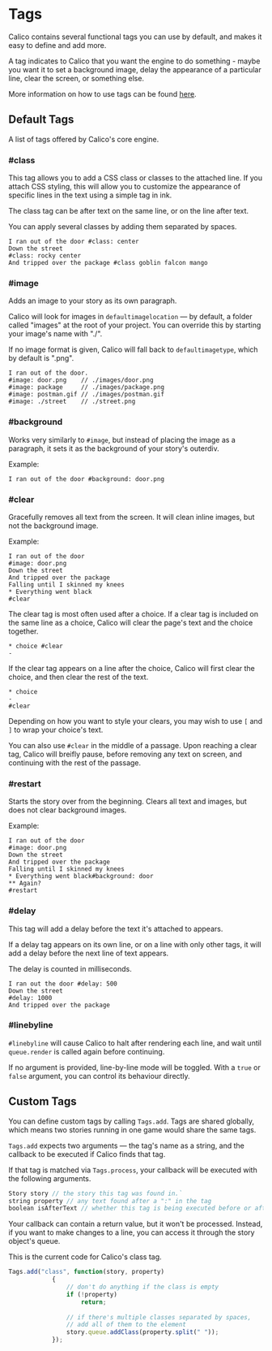 # Tags

Calico contains several functional tags you can use by default, and makes it easy to define and add more. 

A tag indicates to Calico that you want the engine to do something - maybe you want it to set a background image, delay the appearance of a particular line, clear the screen, or something else.

More information on how to use tags can be found [here](https://github.com/elliotherriman/calico/blob/main/documentation/getting%20started.md#tags).

## Default Tags

A list of tags offered by Calico's core engine.

### #class
This tag allows you to add a CSS class or classes to the attached line. If you attach CSS styling, this will allow you to customize the appearance of specific lines in the text using a simple tag in ink.

The class tag can be after text on the same line, or on the line after text.

You can apply several classes by adding them separated by spaces.

```
I ran out of the door #class: center
Down the street
#class: rocky center
And tripped over the package #class goblin falcon mango
```

### #image

Adds an image to your story as its own paragraph. 

Calico will look for images in `defaultimagelocation` — by default, a folder called "images" at the root of your project. You can override this by starting your image's name with "./".

 If no image format is given, Calico will fall back to `defaultimagetype`, which by default is ".png".

```
I ran out of the door.
#image: door.png 	// ./images/door.png
#image: package 	// ./images/package.png
#image: postman.gif	// ./images/postman.gif
#image: ./street 	// ./street.png
```

### #background

Works very similarly to `#image`, but instead of placing the image as a paragraph, it sets it as the background of your story's outerdiv.

Example:

```
I ran out of the door #background: door.png
```

### #clear

Gracefully removes all text from the screen. It will clean inline images, but not the background image.

Example:

```
I ran out of the door
#image: door.png
Down the street
And tripped over the package
Falling until I skinned my knees
* Everything went black
#clear
```

The clear tag is most often used after a choice. If a clear tag is included on the same line as a choice, Calico will clear the page's text and the choice together.

```
* choice #clear
-
```

If the clear tag appears on a line after the choice, Calico will first clear the choice, and then clear the rest of the text.

```
* choice
- 
#clear
```

Depending on how you want to style your clears, you may wish to use `[` and `]` to wrap your choice's text.

You can also use `#clear` in the middle of a passage. Upon reaching a clear tag, Calico will breifly pause, before removing any text on screen, and continuing with the rest of the passage.

### #restart

Starts the story over from the beginning. Clears all text and images, but does not clear background images.

Example:

```
I ran out of the door
#image: door.png
Down the street
And tripped over the package
Falling until I skinned my knees
* Everything went black#background: door
** Again?
#restart
```

### #delay

This tag will add a delay before the text it's attached to appears. 

If a delay tag appears on its own line, or on a line with only other tags, it will add a delay before the next line of text appears. 

The delay is counted in milliseconds.

```
I ran out the door #delay: 500
Down the street
#delay: 1000
And tripped over the package
```

### #linebyline

`#linebyline` will cause Calico to halt after rendering each line, and wait until ``queue.render`` is called again before continuing.

If no argument is provided, line-by-line mode will be toggled. With a ``true`` or ``false`` argument, you can control its behaviour directly.

## Custom Tags

You can define custom tags by calling `Tags.add`. Tags are shared globally, which means two stories running in one game would share the same tags.

`Tags.add` expects two arguments — the tag's name as a string, and the callback to be executed if Calico finds that tag.

If that tag is matched via `Tags.process`, your callback will be executed with the following arguments.

```js
Story story // the story this tag was found in.`
string property // any text found after a ":" in the tag
boolean isAfterText // whether this tag is being executed before or after the current text line
```

Your callback can contain a return value, but it won't be processed. Instead, if you want to make changes to a line, you can access it through the story object's queue.

This is the current code for Calico's class tag.

```js
Tags.add("class", function(story, property) 
			{
				// don't do anything if the class is empty
				if (!property) 
					return;
				
				// if there's multiple classes separated by spaces, 
				// add all of them to the element
				story.queue.addClass(property.split(" "));				
			});
```